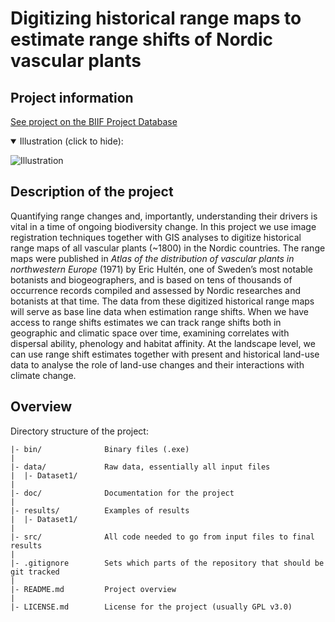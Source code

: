 # Digitizing historical range maps to estimate range shifts of Nordic vascular plants

## Project information
[See project on the BIIF Project Database](https://biifsweden.github.io/projects/2022/11/14/KristofferHylander2022-1/)

<details open>
<summary>Illustration (click to hide):</summary>

![Illustration](https://biifsweden.github.io/images/projects/2022-11-14-KristofferHylander2022-1.gif)

</details>

## Description of the project

Quantifying range changes and, importantly, understanding their drivers is vital in a time of ongoing biodiversity change. In this project we use image registration techniques together with GIS analyses to digitize historical range maps of all vascular plants (~1800) in the Nordic countries. The range maps were published in *Atlas of the distribution of vascular plants in northwestern Europe* (1971) by Eric Hultén, one of Sweden’s most notable botanists and biogeographers, and is based on tens of thousands of occurrence records compiled and assessed by Nordic researches and botanists at that time. The data from these digitized historical range maps will serve as base line data when estimation range shifts. When we have access to range shifts estimates we can track range shifts both in geographic and climatic space over time, examining correlates with dispersal ability, phenology and habitat affinity. At the landscape level, we can use range shift estimates together with present and historical land-use data to analyse the role of land-use changes and their interactions with climate change.

## Overview
Directory structure of the project:

```
|- bin/              Binary files (.exe)
|
|- data/             Raw data, essentially all input files
|  |- Dataset1/
|
|- doc/              Documentation for the project
|
|- results/          Examples of results
|  |- Dataset1/
|
|- src/              All code needed to go from input files to final results
|
|- .gitignore        Sets which parts of the repository that should be git tracked
|
|- README.md         Project overview
|
|- LICENSE.md        License for the project (usually GPL v3.0)
```

